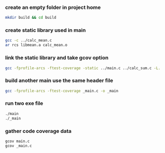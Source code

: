 ### create an empty folder in project home
```sh
mkdir build && cd build
```

### create static library used in main
```sh
gcc -c ../calc_mean.c
ar rcs libmean.a calc_mean.o
```

### link the static library and take gcov option
```sh
gcc -fprofile-arcs -ftest-coverage -static ../main.c ../calc_sum.c -L. -lmean -o main
```

### build another main use the same header file
```sh
gcc -fprofile-arcs -ftest-coverage _main.c -o _main
```

### run two exe file
```sh
./main
./_main
```

### gather code coverage data
```sh
gcov main.c
gcov _main.c
```
